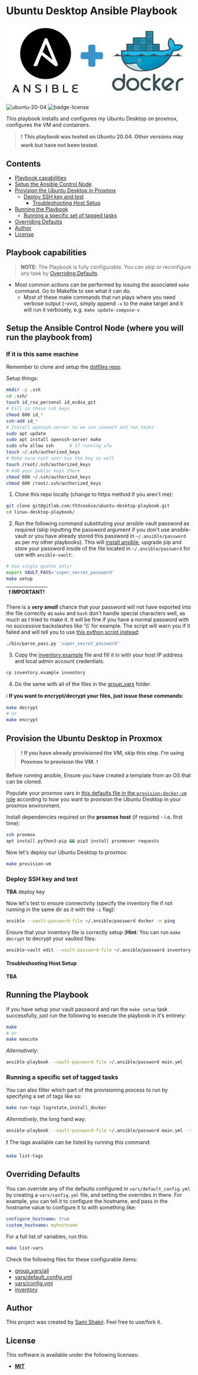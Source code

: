 # Ubuntu Desktop Ansible Playbook

![Logo](files/logo.png)

![ubuntu-20-04]
![badge-license]

This playbook installs and configures my Ubuntu Desktop on proxmox, configures the VM and containers.

> ❗ **This playbook was tested on Ubuntu 20.04. Other versions may work but have not been tested.**

## Contents

* [Playbook capabilities](#playbook-capabilities)
* [Setup the Ansible Control Node](#Setup-the-Ansible-Control-Node-(where-you-will-run-the-playbook-from))
* [Provision the Ubuntu Desktop in Proxmox](#Provision-the-Ubuntu-Docker-VM-in-Proxmox)
  * [Deploy SSH key and test](#Deploy-SSH-key-and-test)
    * [Troubleshooting Host Setup](#Troubleshooting-Host-Setup)
* [Running the Playbook](#Running-the-Playbook)
  * [Running a specific set of tagged tasks](#Running-a-specific-set-of-tagged-tasks)
* [Overriding Defaults](#Overriding-Defaults)
* [Author](#Author)
* [License](#License)

## Playbook capabilities

> **NOTE:** The Playbook is fully configurable. You can skip or reconfigure any task by [Overriding Defaults](#overriding-defaults).

* Most common actions can be performed by issuing the associated `make` command. Go to Makefile to see what it can do.
  * Most of these make commands that run plays where you need verbose output (-vvv), simply append `-v` to the make target and it will run it verbosely, e.g. `make update-compose-v`

## Setup the Ansible Control Node (where you will run the playbook from)

### If it is this same machine

Remember to clone and setup the [dotfiles repo](https://gitlab.com/th3cookie/dotfiles).

Setup things:
```bash
mkdir -p .ssh
cd .ssh/
touch id_rsa_personal id_ecdsa_git
# Fill in these ssh keys
chmod 600 id_*
ssh-add id_*
# Install openssh-server so we can connect and run tasks
sudo apt update
sudo apt install openssh-server make
sudo ufw allow ssh      # If running ufw
touch ~/.ssh/authorized_keys
# Make sure root user has the key as well
touch /root/.ssh/authorized_keys
# Add your public keys there
chmod 600 ~/.ssh/authorized_keys
chmod 600 /root/.ssh/authorized_keys
```

1. Clone this repo locally (change to https method if you aren't me):

```bash
git clone git@gitlab.com:th3cookie/ubuntu-desktop-playbook.git
cd linux-desktop-playbook/
```

2. Run the following command substituting your ansible vault password as required (skip inputting the password argument if you don't use ansible-vault or you have already stored this password in `~/.ansible/password` as per my other playbooks). This will [install ansible](https://docs.ansible.com/ansible/latest/installation_guide/index.html), upgrade pip and store your password inside of the file located in `~/.ansible/password` for use with `ansible-vault`:

```bash
# Use single quotes only!
export VAULT_PASS='super_secret_password'
make setup
```

| :exclamation:  IMPORTANT!  |
|----------------------------|

There is a ***very small*** chance that your password will not have exported into the file correctly as `make` and `bash` don't handle special characters well, as much as I tried to make it. It will be fine if you have a normal password with no successive backslashes like '\\\\' for example. The script will warn you if it failed and will tell you to use [this python script instead](./bin/parse_pass.py):

```bash
./bin/parse_pass.py 'super_secret_password'
```

3. Copy the [inventory.example](./inventory.example) file and fill it in with your host IP address and local admin account credentials:

```bash
cp inventory.example inventory
```

4. Do the same with all of the files in the [group_vars](./group_vars) folder.

:information_source: **If you want to encrypt/decrypt your files, just issue these commands**:

```bash
make decrypt
# or
make encrypt
```

## Provision the Ubuntu Desktop in Proxmox

> ❗ **If you have already provisioned the VM, skip this step. I'm using Proxmox to provision the VM.** ❗

Before running ansible, Ensure you have created a template from an OS that can be cloned.

Populate your proxmox vars in [this defaults file in the `provision-docker-vm` role](roles/provision-docker-vm/defaults/main.yml) according to how you want to provision the Ubuntu Desktop in your proxmox environment.

Install dependencies required on the **proxmox host** (if required - i.e. first time):

```bash
ssh proxmox
apt install python3-pip && pip3 install proxmoxer requests
```

Now let's deploy our Ubuntu Desktop to proxmox:

```bash
make provision-vm
```

### Deploy SSH key and test

**TBA** deploy key

Now let's test to ensure connectivity (specify the inventory file if not running in the same dir as it with the `-i` flag):

```bash
ansible --vault-password-file ~/.ansible/password docker -m ping
```

Ensure that your inventory file is correctly setup (**Hint**: You can run `make decrypt` to decrypt your vaulted files:

```bash
ansible-vault edit --vault-password-file ~/.ansible/password inventory
```

#### Troubleshooting Host Setup

**TBA**

## Running the Playbook

If you have setup your vault password and ran the `make setup` task successfully, just run the following to execute the playbook in it's entirety:

```bash
make
# or
make execute
```

*Alternatively*:

```bash
ansible-playbook --vault-password-file ~/.ansible/password main.yml
```

### Running a specific set of tagged tasks

You can also filter which part of the provisioning process to run by specifying a set of tags like so:

```bash
make run-tags logrotate,install_docker
```

*Alternatively*, the long hand way:

```bash
ansible-playbook --vault-password-file ~/.ansible/password main.yml --tags "logrotate,install_docker"
```

❗ The tags available can be listed by running this command:

```bash
make list-tags
```

## Overriding Defaults

You can override any of the defaults configured in `vars/default_config.yml` by creating a `vars/config.yml` file, and setting the overrides in there. For example, you can tell it to configure the hostname, and pass in the hostname value to configure it to with something like:

```yaml
configure_hostname: true
custom_hostname: myhostname
```

For a full list of variables, run this:

```bash
make list-vars
```

Check the following files for these configurable items:
* [group_vars/all](group_vars/all)
* [vars/default_config.yml](vars/default_config.yml)
* [vars/config.yml](vars/config.yml)
* [inventory](inventory)

## Author

This project was created by [Sami Shakir](https://www.linkedin.com/in/nabokih/). Feel free to use/fork it.

## License

This software is available under the following licenses:

* **[MIT](./LICENSE)**

[ubuntu-20-04]: https://img.shields.io/badge/OS-Ubuntu%2020.04-blue
[badge-license]: https://img.shields.io/badge/License-MIT-informational
